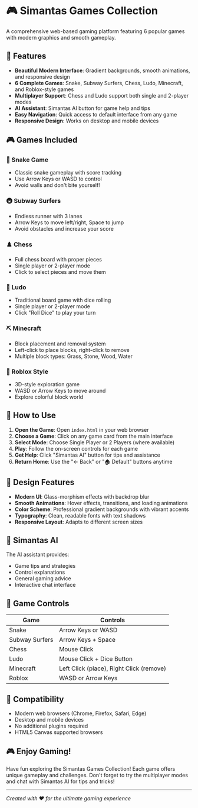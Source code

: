 # 🎮 Simantas Games Collection

A comprehensive web-based gaming platform featuring 6 popular games with modern graphics and smooth gameplay.

## 🎯 Features

- **Beautiful Modern Interface**: Gradient backgrounds, smooth animations, and responsive design
- **6 Complete Games**: Snake, Subway Surfers, Chess, Ludo, Minecraft, and Roblox-style games
- **Multiplayer Support**: Chess and Ludo support both single and 2-player modes
- **AI Assistant**: Simantas AI button for game help and tips
- **Easy Navigation**: Quick access to default interface from any game
- **Responsive Design**: Works on desktop and mobile devices

## 🎮 Games Included

### 🐍 Snake Game
- Classic snake gameplay with score tracking
- Use Arrow Keys or WASD to control
- Avoid walls and don't bite yourself!

### 🚇 Subway Surfers
- Endless runner with 3 lanes
- Arrow Keys to move left/right, Space to jump
- Avoid obstacles and increase your score

### ♟️ Chess
- Full chess board with proper pieces
- Single player or 2-player mode
- Click to select pieces and move them

### 🎲 Ludo
- Traditional board game with dice rolling
- Single player or 2-player mode
- Click "Roll Dice" to play your turn

### ⛏️ Minecraft
- Block placement and removal system
- Left-click to place blocks, right-click to remove
- Multiple block types: Grass, Stone, Wood, Water

### 🤖 Roblox Style
- 3D-style exploration game
- WASD or Arrow Keys to move around
- Explore colorful block world

## 🚀 How to Use

1. **Open the Game**: Open `index.html` in your web browser
2. **Choose a Game**: Click on any game card from the main interface
3. **Select Mode**: Choose Single Player or 2 Players (where available)
4. **Play**: Follow the on-screen controls for each game
5. **Get Help**: Click "Simantas AI" button for tips and assistance
6. **Return Home**: Use the "← Back" or "🏠 Default" buttons anytime

## 🎨 Design Features

- **Modern UI**: Glass-morphism effects with backdrop blur
- **Smooth Animations**: Hover effects, transitions, and loading animations
- **Color Scheme**: Professional gradient backgrounds with vibrant accents
- **Typography**: Clean, readable fonts with text shadows
- **Responsive Layout**: Adapts to different screen sizes

## 🤖 Simantas AI

The AI assistant provides:
- Game tips and strategies
- Control explanations
- General gaming advice
- Interactive chat interface

## 🎯 Game Controls

| Game | Controls |
|------|----------|
| Snake | Arrow Keys or WASD |
| Subway Surfers | Arrow Keys + Space |
| Chess | Mouse Click |
| Ludo | Mouse Click + Dice Button |
| Minecraft | Left Click (place), Right Click (remove) |
| Roblox | WASD or Arrow Keys |

## 📱 Compatibility

- Modern web browsers (Chrome, Firefox, Safari, Edge)
- Desktop and mobile devices
- No additional plugins required
- HTML5 Canvas supported browsers

## 🎮 Enjoy Gaming!

Have fun exploring the Simantas Games Collection! Each game offers unique gameplay and challenges. Don't forget to try the multiplayer modes and chat with Simantas AI for tips and tricks!

---

*Created with ❤️ for the ultimate gaming experience*
